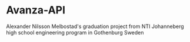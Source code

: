 # Avanza-API
Alexander Nilsson Melbostad's graduation project from NTI Johanneberg high school engineering program in Gothenburg Sweden
